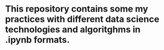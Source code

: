 # This repository contains some my practices with different data science technologies and algoritghms in .ipynb formats.
